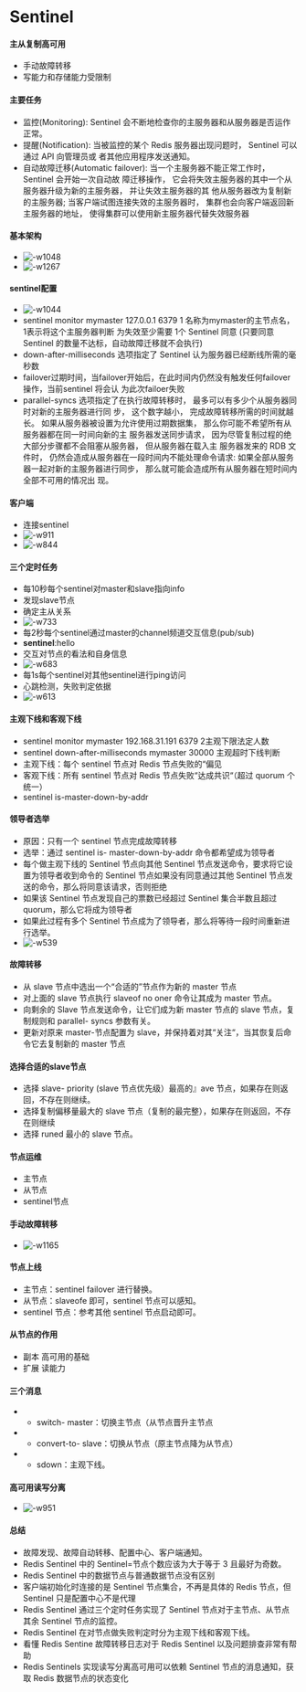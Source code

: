 # Sentinel

#### 主从复制高可用
* 手动故障转移
* 写能力和存储能力受限制

#### 主要任务
* 监控(Monitoring): Sentinel 会不断地检查你的主服务器和从服务器是否运作正常。                
* 提醒(Notification): 当被监控的某个 Redis 服务器出现问题时， Sentinel 可以通过 API 向管理员或 者其他应用程序发送通知。
* 自动故障迁移(Automatic failover): 当一个主服务器不能正常工作时， Sentinel 会开始一次自动故 障迁移操作， 它会将失效主服务器的其中一个从服务器升级为新的主服务器， 并让失效主服务器的其 他从服务器改为复制新的主服务器; 当客户端试图连接失效的主服务器时， 集群也会向客户端返回新 主服务器的地址， 使得集群可以使用新主服务器代替失效服务器

#### 基本架构
* ![-w1048](media/15677236146527/15677238406646.jpg)
* ![-w1267](media/15677236146527/15677240210056.jpg)

#### sentinel配置
* ![-w1044](media/15677236146527/15677245915239.jpg)
* sentinel monitor mymaster 127.0.0.1 6379 1 名称为mymaster的主节点名，1表示将这个主服务器判断 为失效至少需要 1个 Sentinel 同意 (只要同意 Sentinel 的数量不达标，自动故障迁移就不会执行)
* down-after-milliseconds 选项指定了 Sentinel 认为服务器已经断线所需的毫秒数
* failover过期时间，当failover开始后，在此时间内仍然没有触发任何failover操作，当前sentinel 将会认 为此次failoer失败
* parallel-syncs 选项指定了在执行故障转移时， 最多可以有多少个从服务器同时对新的主服务器进行同 步， 这个数字越小， 完成故障转移所需的时间就越长。 如果从服务器被设置为允许使用过期数据集， 那么你可能不希望所有从服务器都在同一时间向新的主 服务器发送同步请求， 因为尽管复制过程的绝大部分步骤都不会阻塞从服务器， 但从服务器在载入主 服务器发来的 RDB 文件时， 仍然会造成从服务器在一段时间内不能处理命令请求: 如果全部从服务 器一起对新的主服务器进行同步， 那么就可能会造成所有从服务器在短时间内全部不可用的情况出 现。

#### 客户端
* 连接sentinel
* ![-w911](media/15677236146527/15677260391092.jpg)
* ![-w844](media/15677236146527/15677260637461.jpg)

#### 三个定时任务
* 每10秒每个sentinel对master和slave指向info
* 发现slave节点
* 确定主从关系
* ![-w733](media/15677236146527/15678968542743.jpg)
* 每2秒每个sentinel通过master的channel频道交互信息(pub/sub)
* __sentinel__:hello
* 交互对节点的看法和自身信息
* ![-w683](media/15677236146527/15678970065504.jpg)
* 每1s每个sentinel对其他sentinel进行ping访问
* 心跳检测，失败判定依据
* ![-w613](media/15677236146527/15678973156445.jpg)

#### 主观下线和客观下线
* sentinel monitor mymaster 192.168.31.191 6379 2主观下限法定人数
* sentinel down-after-milliseconds mymaster 30000 主观超时下线判断
* 主观下线：每个 sentinel 节点对 Redis 节点失败的“偏见
* 客观下线：所有 sentinel 节点对 Redis 节点失败“达成共识“（超过 quorum 个统一）
* sentinel is-master-down-by-addr

#### 领导者选举
* 原因：只有一个 sentinel 节点完成故障转移
* 选举：通过 sentinel is- master-down-by-addr 命令都希望成为领导者
* 每个做主观下线的 Sentinel 节点向其他 Sentinel 节点发送命令，要求将它设置为领导者收到命令的 Sentinel 节点如果没有同意通过其他 Sentinel 节点发送的命令，那么将同意该请求，否则拒绝
* 如果该 Sentinel 节点发现自己的票数已经超过 Sentinel 集合半数且超过 quorum，那么它将成为领导者
* 如果此过程有多个 Sentinel 节点成为了领导者，那么将等待一段时间重新进行选举。
* ![-w539](media/15677236146527/15678976923488.jpg)

#### 故障转移
* 从 slave 节点中选出一个“合适的”节点作为新的 master 节点 
* 对上面的 slave 节点执行 slaveof no oner 命令让其成为 master 节点。
* 向剩余的 Slave 节点发送命令，让它们成为新 master 节点的 slave 节点，复制规则和 parallel- syncs 参数有关。
* 更新对原来 master-节点配置为 slave，并保持着对其“关注“，当其恢复后命令它去复制新的 master 节点

#### 选择合适的slave节点
* 选择 slave- priority (slave 节点优先级）最高的』ave 节点，如果存在则返回，不存在则继续。
* 选择复制偏移量最大的 slave 节点（复制的最完整），如果存在则返回，不存在则继续
* 选择 runed 最小的 slave 节点。

#### 节点运维
* 主节点 
* 从节点
* sentinel节点

#### 手动故障转移
* ![-w1165](media/15677236146527/15678979994184.jpg)

#### 节点上线
* 主节点：sentinel failover 进行替换。
* 从节点：slaveofe 即可，sentinel 节点可以感知。
* sentinel 节点：参考其他 sentinel 节点启动即可。

#### 从节点的作用
* 副本 高可用的基础
* 扩展 读能力

#### 三个消息
* + switch- master：切换主节点（从节点晋升主节点
* + convert-to- slave：切换从节点（原主节点降为从节点）
* + sdown：主观下线。

#### 高可用读写分离
* ![-w951](media/15677236146527/15678982480394.jpg)

#### 总结
* 故障发现、故障自动转移、配置中心、客户端通知。
* Redis Sentinel 中的 Sentinel=节点个数应该为大于等于 3 且最好为奇数。
* Redis Sentinel 中的数据节点与普通数据节点没有区别
* 客户端初始化时连接的是 Sentinel 节点集合，不再是具体的 Redis 节点，但 Sentinel 只是配置中心不是代理
* Redis Sentinel 通过三个定时任务实现了 Sentinel 节点对于主节点、从节点其余 Sentinel 节点的监控。
* Redis Sentinel 在对节点做失败判定时分为主观下线和客观下线。
* 看懂 Redis Sentine 故障转移日志对于 Redis Sentinel 以及问题排查非常有帮助
* Redis Sentinels 实现读写分离高可用可以依赖 Sentinel 节点的消息通知，获取 Redis 数据节点的状态变化